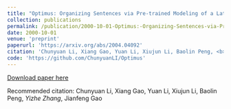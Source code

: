```yaml
---
title: "Optimus: Organizing Sentences via Pre-trained Modeling of a Latent Space."
collection: publications
permalink: /publication/2000-10-01-Optimus:-Organizing-Sentences-via-Pre-trained-Modeling-of-a-Latent-Space
date: 2000-10-01
venue: 'preprint'
paperurl: 'https://arxiv.org/abs/2004.04092'
citation: 'Chunyuan Li, Xiang Gao, Yuan Li, Xiujun Li, Baolin Peng, <b>Yizhe Zhang</b>, Jianfeng Gao'
code: 'https://github.com/ChunyuanLI/Optimus'
---
```

[Download paper here](https://arxiv.org/abs/2004.04092)

Recommended citation: Chunyuan Li, Xiang Gao, Yuan Li, Xiujun Li, Baolin Peng, *Yizhe Zhang*, Jianfeng Gao